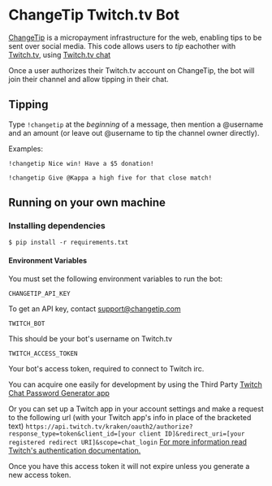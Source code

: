 # ChangeTip Twitch.tv Bot

[ChangeTip](https://www.changetip.com) is a micropayment infrastructure for the web, enabling tips to be sent over social media. This code allows users to *tip* eachother with [Twitch.tv](https://twitch.tv/), using [Twitch.tv chat](http://help.twitch.tv/customer/portal/articles/1302780-twitch-irc)

Once a user authorizes their Twitch.tv account on ChangeTip, the bot will join their channel and allow tipping in their chat.

## Tipping
Type `!changetip` at the *beginning* of a message, then mention a @username and an amount (or leave out @username to tip the channel owner directly).

Examples:

```
!changetip Nice win! Have a $5 donation!
```

```
!changetip Give @Kappa a high five for that close match!
```

## Running on your own machine

### Installing dependencies

```
$ pip install -r requirements.txt
```


#### Environment Variables

You must set the following environment variables to run the bot:

```
CHANGETIP_API_KEY
```

To get an API key, contact support@changetip.com


```
TWITCH_BOT
```

This should be your bot's username on Twitch.tv


```
TWITCH_ACCESS_TOKEN
```

Your bot's access token, required to connect to Twitch irc.

You can acquire one easily for development by using the Third Party [Twitch Chat Password Generator app](twitchapps.com/tmi/) 

Or you can set up a Twitch app in your account settings and make a request to the following url (with your Twitch app's info in place of the bracketed text)
`https://api.twitch.tv/kraken/oauth2/authorize?response_type=token&client_id=[your client ID]&redirect_uri=[your registered redirect URI]&scope=chat_login`
[For more information read Twitch's authentication documentation.](https://github.com/justintv/Twitch-API/blob/master/authentication.md) 

Once you have this access token it will not expire unless you generate a new access token.

